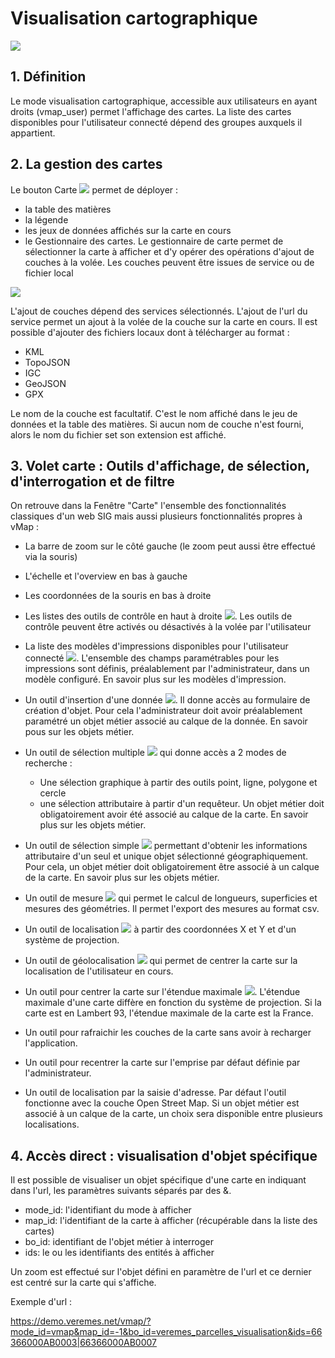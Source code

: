 # Visualisation cartographique

![](../images/mode_visualisation.png)

## 1. Définition

Le mode visualisation cartographique, accessible aux utilisateurs en
ayant droits (vmap_user) permet l'affichage des cartes. La liste des
cartes disponibles pour l'utilisateur connecté dépend des groupes
auxquels il appartient.

## 2. La gestion des cartes

Le bouton Carte ![](../images/bouton_carte.png) permet de déployer : 
- la table des matières
- la légende 
- les jeux de données affichés sur la carte en cours
- le Gestionnaire des cartes. Le gestionnaire de carte permet de sélectionner la carte à afficher et d'y opérer des opérations d'ajout de couches à la volée. Les couches peuvent être issues de service ou de fichier local

![](../images/gestionnaire_carte.png)

L'ajout de couches dépend des services sélectionnés. L'ajout de l'url du service permet un ajout à la volée de la couche sur la carte en cours. 
Il est possible d'ajouter des fichiers locaux dont à télécharger au format  : 

- KML
- TopoJSON
- IGC
- GeoJSON
- GPX

Le nom de la couche est facultatif. C'est le nom affiché dans le jeu de données et la table des matières. Si aucun nom de couche n'est fourni, alors le nom du fichier set son extension est affiché. 



## 3. Volet carte : Outils d'affichage, de sélection, d'interrogation et de filtre 


On retrouve dans la Fenêtre "Carte" l'ensemble des fonctionnalités
classiques d'un web SIG mais aussi plusieurs fonctionnalités propres à
vMap :

-   La barre de zoom sur le côté gauche (le zoom peut aussi être effectué via la souris)
-   L'échelle et l'overview en bas à gauche
-   Les coordonnées de la souris en bas à droite
-   Les listes des outils de contrôle en haut à droite ![](../images/bouton_outils.png). Les outils de
    contrôle peuvent être activés ou désactivés à la volée par l'utilisateur
-   La liste des modèles d'impressions disponibles pour
    l'utilisateur connecté ![](../images/bouton_modele_impression.png). L'ensemble des champs paramétrables pour les
    impressions sont définis, préalablement par l'administrateur, dans un modèle configuré. En savoir plus sur les modèles      d'impression. 
-   Un outil d'insertion d'une donnée ![](../images/bouton_insertion.png). Il donne accès au formulaire de création d'objet. Pour cela l'administrateur doit avoir préalablement paramétré un objet métier associé au calque de la donnée. En savoir pous sur les objets métier. 
-   Un outil de sélection multiple ![](../images/bouton_selection_multi.png) qui donne accès a 2 modes de recherche : 
    - Une sélection graphique à partir des outils point, ligne, polygone et cercle
    - une sélection attributaire à partir d'un requêteur. Un objet métier doit obligatoirement avoir été associé au calque de la carte. En savoir plus sur les objets métier. 
    
-   Un outil de sélection simple ![](../images/bouton_selection_simple.png)  permettant d'obtenir les informations attributaire d'un seul et unique objet sélectionné géographiquement. Pour cela, un objet métier doit obligatoirement être associé à un calque de la carte. En savoir plus sur les objets métier. 
-   Un outil de mesure ![](../images/bouton_mesure.png) qui permet le calcul de longueurs, superficies et mesures des géométries. Il permet l'export des mesures au format csv. 
-   Un outil de localisation ![](../images/bouton_xy.png) à partir des coordonnées X et Y et d'un système de projection.
-   Un outil de géolocalisation ![](../images/bouton_geolocalisation.png) qui permet de centrer la carte sur la localisation de l'utilisateur en cours.
-   Un outil pour centrer la carte sur l'étendue maximale ![](../images/bouton_etendue_max.png). L'étendue maximale d'une carte diffère en fonction du système de projection. Si la carte est en Lambert 93, l'étendue maximale de la carte est la France.
-   Un outil pour rafraichir les couches de la carte sans avoir à recharger l'application.
-   Un outil pour recentrer la carte sur l'emprise par défaut définie par l'administrateur.
-   Un outil de localisation par la saisie d'adresse. Par défaut l'outil fonctionne avec la couche Open Street Map. Si un objet métier est associé à un calque de la carte, un choix sera disponible entre plusieurs localisations.




## 4. Accès direct : visualisation d'objet spécifique
Il est possible de visualiser un objet spécifique d'une carte en indiquant dans l'url, les paramètres suivants séparés par des &. 

   - mode_id: l'identifiant du mode à afficher
   - map_id: l'identifiant de la carte à afficher (récupérable dans la liste des cartes)
   - bo_id: identifiant de l'objet métier à interroger
   - ids: le ou les identifiants des entités à afficher
   
 Un zoom est effectué sur l'objet défini en paramètre de l'url et ce dernier est centré sur la carte qui s'affiche. 
   
 Exemple d'url : 
 
 
 https://demo.veremes.net/vmap/?mode_id=vmap&map_id=-1&bo_id=veremes_parcelles_visualisation&ids=66366000AB0003|66366000AB0007
   



